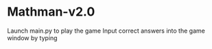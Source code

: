 # Mathman-v2.0

Launch main.py to play the game
Input correct answers into the game window by typing
